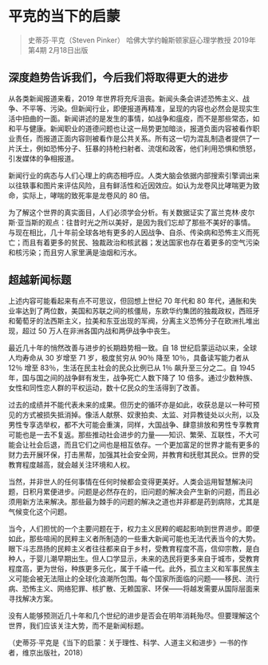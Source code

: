 # 平克的当下的启蒙
> 史蒂芬·平克（Steven Pinker） 哈佛大学约翰斯顿家庭心理学教授
2019年第4期 2月18日出版

## 深度趋势告诉我们，今后我们将取得更大的进步

从各类新闻报道来看，2019 年世界将充斥沮丧。新闻头条会讲述恐怖主义、战争、不平等、污染。但新闻行业，即便报道再精准，呈现的内容也必然会是现实生活中扭曲的一面。新闻讲述的是发生的事情，如战争和瘟疫，而不是那些常态，如和平与健康。新闻职业的道德问题也让这一局势更加暗淡，报道负面内容被看作职业责任，而报道正面内容则被看作是公共关系。所有这一切为混乱制造者提供了一片沃土，例如恐怖分子、狂暴的持枪扫射者、流氓和政客，他们利用恐惧和愤怒，引发媒体的争相报道。

新闻行业的病态与人们心理上的病态相呼应。人类大脑会依据内部搜索引擎调出来以往轶事和图片来评估风险，且有鲜活性和近因效应。如认为龙卷风比哮喘更为致命，实际上，哮喘的致死率是龙卷风的 80 倍。

为了解这个世界的真实面目，人们必须学会分析。有关数据证实了富兰克林·皮尔斯·亚当斯的观点：往昔时光之所以美好，是因为我们忘却了那些不美好的事情。与现在相比，几十年前全球各地有更多的人因战争、自杀、传染病和恐怖主义而死亡；而且有着更多的贫民、独裁政治和核武器；发达国家也存在着更多的空气污染和核污染；而且穷人家里满是油烟和污水。

## 超越新闻标题

上述内容可能看起来有点不可思议，但回想上世纪 70 年代和 80 年代，通胀和失业率达到了两位数，美国和苏联之间的核僵局，东欧华约集团的独裁政权，西班牙和葡萄牙的法西斯主义，拉美和东亚出现的军阀，分离主义恐怖分子在欧洲扎堆出现，超过 50 万人在非洲各国内战和两伊战争中丧生。

最近几十年的悄然改善与进步的长期趋势相一致。自 18 世纪启蒙运动以来，全球人均寿命从 30 岁增至 71 岁，极度贫穷从 90％ 降至 10％，具备读写能力者从 12％ 增至 83％，生活在民主社会的民众比例已从 1％ 飙升至三分之二。自 1945 年，国与国之间的战争鲜有发生，战争死亡人数下降了 10 倍多。通过少数种族、女性和同性恋人群的平权运动，数十亿民众的生活得到了改善。

过去的成绩并不能代表未来的成果。但历史的循环亦是如此，收获总是以一种可预见的方式被损失抵消掉。像活人献祭、奴隶拍卖、太监、对异教徒处以火刑，以及男性专享选举权，都不大可能会重演，同样，大国战争、肆意排放和男性专享教育可能也是一去不复返。那些推动社会进步的力量——知识、繁荣、互联性，不大可能会让社会后退，而且它们之间也是相互依存。一个更加富足的世界才能有更多的财力去开展环保，打击黑帮，加强其社会安全网，并教育和抚慰其民众。世界的受教育程度越高，就会越关注环境和人权。

当然，并非世人的任何事情在任何时候都会变得更美好。人类会运用智慧解决问题，日积月累便进步。问题是必然存在的，旧问题的解决会产生新的问题，而且必须用新方法来解决。那些最为棘手的问题的解决之道也并非都是药到病除，尤其是气候变化这个问题。

当今，人们担忧的一个主要问题在于，权力主义民粹的崛起影响到世界进步。即便如此，那些喧闹的民粹主义者所制造的一些重大新闻可能也无法代表当今的大势。眼下斗志昂扬的民粹主义者往往都来自于乡村，受教育程度不高，信仰宗教，是白种人，于婴儿潮早期出生。但人口学显示，未来的选民将更多来自于城市，受教育程度高，更为世俗，种族更多元化，属于千禧一代。此外，孤立主义和军事民族主义可能会被无法阻止的全球化浪潮所包围。每个国家所面临的问题——移民、流行病、恐怖主义、网络犯罪、核扩散、无赖国家、环保——将越发需要从国际层面来寻找解决方案。

没有人能够预测近几十年和几个世纪的进步是否会在明年消耗殆尽。但要理解这个世界，我们应该关注大势，而不是新闻标题。

（史蒂芬·平克是《当下的启蒙：关于理性、科学、人道主义和进步》一书的作者，维京出版社，2018）

